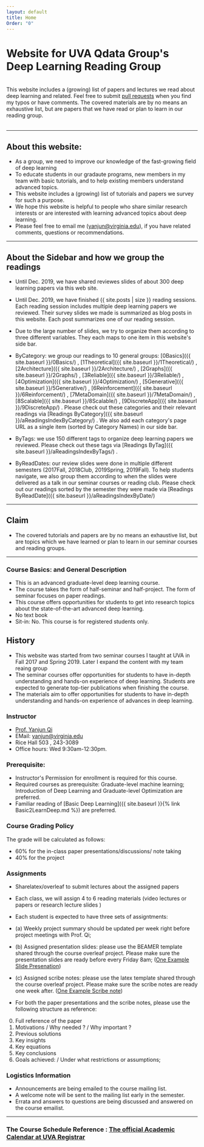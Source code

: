 ```yaml
---
layout: default
title: Home
Order: "0" 
---
```


<h1> Website for UVA Qdata Group's Deep Learning Reading Group </h1>
<br>
<div>
This website includes a (growing) list of papers and lectures we read about deep learning and related.
Feel free to submit <a href="https://github.com/QData/deep2Read" target="_blank" >pull requests</a>
when you find my typos or have comments. The covered materials are by no means an exhaustive list, but are papers that we have read or plan to learn in our reading group.
</div>


<br>

--- 

## About this website:

+ As a group, we need to improve our knowledge of the fast-growing field of deep learning
+ To educate students in our gradaute programs, new members in my team with basic tutorials, and to help existing members understand advanced topics.
+ This website includes a (growing) list of tutorials and papers we survey for such a purpose.
+ We hope this website is helpful to people who share similar research interests or are interested with learning advanced topics about deep learning.
+ Please feel free to email me (yanjun@virginia.edu), if you have related comments, questions or recommendations.

---

## About the Sidebar and how we group the readings 

+ Until Dec. 2019, we have shared reviewes slides of about 300 deep learning papers via this web site. 

+ Until Dec. 2019, we have finished  {{ site.posts | size }} reading sessions. Each reading session includes multiple deep learning papers we reviewed. Their survey slides we made is summarized as blog posts in this website. Each post summarizes one of our reading session. 

+ Due to the large number of slides, we try to organize them according to three different variables. They each maps to one item in this website's side bar. 

+ ByCategory: we group our readings to 10 general groups:  [0Basics]({{ site.baseurl }}/0Basics/) , [1Theoretical]({{ site.baseurl }}/1Theoretical/) , [2Architecture]({{ site.baseurl }}/2Architecture/) , [2Graphs]({{ site.baseurl }}/2Graphs/) , [3Reliable]({{ site.baseurl }}/3Reliable/) , [4Optimization]({{ site.baseurl }}/4Optimization/) , [5Generative]({{ site.baseurl }}/5Generative/) , [6Reinforcement]({{ site.baseurl }}/6Reinforcement/) , [7MetaDomain]({{ site.baseurl }}/7MetaDomain/) , [8Scalable]({{ site.baseurl }}/8Scalable/) , [9DiscreteApp]({{ site.baseurl }}/9DiscreteApp/)  . Please check out these categories and their relevant readings via [Readings ByCategory]({{ site.baseurl }}/aReadingsIndexByCategory/) . We also add each category's page URL as a single item (sorted by Category Names) in our side bar. 


+ ByTags: we use 150 different tags to organize deep learning papers we reviewed. Please check out these tags via [Readings ByTag]({{ site.baseurl }}/aReadingsIndexByTags/) . 

+ ByReadDates: our review slides were done in multiple different semesters (2017Fall, 2018Club, 2019Spring, 2019Fall). To help students navigate, we also group them according to when the slides were  delivered as a talk in our seminar courses or reading club. Please check out our readings sorted by the semester they were made via [Readings ByReadDate]({{ site.baseurl }}/aReadingsIndexByDate/) 


<hr>


## Claim 
+ The covered tutorials and papers are by no means an exhaustive list, but are topics which we have learned or plan to learn in our seminar courses and reading groups.


<hr>


### Course Basics: and General Description

+ This is an advanced graduate-level deep learning course.
+ The course takes the form of half-seminar and half-project. The form of seminar focuses on paper readings.
+ This course offers opportunities for students to get into research topics about the
 state-of-the-art advanced deep learning.
 + No text book
 + Sit-in: No.  This course is for registered students only.

## History

+ This website was started from two seminar courses I taught at UVA  in Fall 2017 and Spring 2019. Later I expand the content with my team reaing group
+ The seminar courses offer opportunities for students to have in-depth understanding and hands-on experience of deep learning. Students are expected to generate top-tier publications when finishing the course.
+ The materials aim to offer opportunities for students to have in-depth understanding and hands-on experience of advances in deep learning. 


### Instructor

+ [Prof. Yanjun Qi](http://www.cs.virginia.edu/yanjun/)
+ EMail: [yanjun@virginia.edu](mailto:yanjun@virginia.edu)
+ Rice Hall 503 , 243-3089
+ Office hours: Wed 9:30am-12:30pm.


### Prerequisite:
+ Instructor's Permission for enrollment is required for this course.
+ Required courses as prerequisite: Graduate-level machine
 learning; Introduction of Deep Learning and Graduate-level Optimization are preferred.
+ Familiar reading of [Basic Deep Learning]({{ site.baseurl }}{% link Basic2LearnDeep.md %})  are preferred.


### Course Grading Policy
  The grade will be calculated as follows:
+ 60% for the in-class paper presentations/discussions/ note taking
+ 40% for the project 


### Assignments
+ Sharelatex/overleaf to submit lectures about the assigned papers
+ Each class, we will assign 4 to 6 reading materials (video lectures or papers or research lecture slides )

+ Each student is expected to have three sets of assigntments: 
    
+ (a) Weekly project summary should be updated per week right before project meetings with Prof. Qi; 
+ (b) Assigned presentation slides: please use the BEAMER template shared through the course overleaf project. Please make sure the presentation slides are ready before every Friday 8am;  ([One Example Slide Presenation]({{site.baseurl}}/talks/20171130-Ji.pdf))
+ (c) Assigned scribe notes: please use the latex template shared through the course overleaf project. Please make sure the scribe notes are ready one week after. ([One Example Scribe note](http://www.cs.princeton.edu/courses/archive/spring10/cos424/slides/3-notes-valentino-misener.pdf))

+ For both the paper presentations and the scribe notes, please use the following structure as reference: 

0. Full reference of the paper
1. Motivations / Why needed ? / Why important ?
2. Previous solutions
3. Key insights
4. Key equations
5. Key conclusions
6. Goals achieved: / Under what restrictions or assumptions;



### Logistics Information
+ Announcements are being emailed to the course mailing list.
+ A welcome note will be sent to the mailing  list early in the semester.
+ Errata and answers to questions are being discussed and answered
   on the course emailist.


<hr>

### The Course  Schedule Reference : [The official Academic Calendar at UVA Registrar](http://www.virginia.edu/registrar/calendar.html)




<!--<table id="datatab3" summary="Table of readings" border="1">
<tr>
 <h3><b>
  <th>No.</th>
  <th>Date-Read</th>
  <th>Title and Information</th>
<th>PaperYear</th>
  </b>
  </h3>
</tr>

{% assign counter = 1 %}
{% assign sorted = site.posts  | sort: 'date' | reverse %}
{% for post in sorted %}

<tr>
<td>{{ counter }}</td>
<td><span class="date"> {{ post.date | date: "%Y, %-b, %-d "  }}</span></td>
<td><a href="{{ site.baseurl }}{{ post.url }}">{{ post.title }} </a></td>
<td>{{ post.desc }}</td>
</tr>

{% assign counter=counter | plus:1 %}
{% endfor %}

</table>  


Click on a tag to see relevant list of readings.

<ul class="tags">
{% assign sorted = site.tags | sort %}
{% for tag in sorted %}
  {% assign t = tag | first %}
  <li><a href="{{ site.baseurl }}/aReadingsIndexByTags/#{{t | replace:" ","-" }}">{{ t }}</a></li>
{% endfor %}
</ul>

---  

-->


<!--

Reading sessions organized by Categories. 

Click on a category to see relevant list of readings.

<ul class="tags">
{% assign sorted = site.categories | sort %}
{% for tag in sorted %}
  {% assign t = tag | first %}
  <li><a href="{{ site.baseurl }}/aReadingsIndexByCategory/#{{t | replace:" ","-" }}">{{ t }}</a></li>
{% endfor %}
</ul>

---

{% assign sorted = site.categories | sort %}
{% for tag in sorted %}
  {% assign t = tag | first %}

<h1><a name="{{t | replace:" ","-" }}"></a><a class="internal" href="{{ site.baseurl }}/#{{t | replace:" ","-" }}">{{ t  }}</a></h1>

-->

<!--- for each tag, get a table of index -->


<!--

<table id="datatab3" summary="Table of readings" border="1">
<tr>
 <h3><b>
  <th>No.</th>
  <th>Title and Information</th>
  <th>We Read @</th>
  </b>
  </h3>
</tr>

{% assign counter = 1 %}
{% assign sortedp = site.posts  | sort: 'date' %}
{% for post in sortedp %}
  {% if post.categories contains t %}

  <tr>
  <td>{{ counter }}</td>
  <td><a href="{{ site.baseurl }}{{ post.url }}">{{ post.title }}</a></td>
  <td>{{ post.desc }}</td>
  </tr>

  {% assign counter=counter | plus:1 %}
  {% endif %}
{% endfor %}
</table>



{% endfor %}


<hr>

--- 
<br>

We also use the following detailed tags to label each read post we finished. 

<br><br>



<div>
{% assign newtags = "" %}
{% assign sorted = site.tags | sort %}
{% for tag in sorted %}
    {% assign wt = tag | first %}
    {% assign t = wt | downcase %}
    {% assign at = t | replace:" ","-" %}

    {% unless newtags contains at %}
      {% assign newtags = newtags | join:',' | append:',' | append:at | split:',' %}
    {% endunless %}
{% endfor %}

{% assign sortednew = newtags | sort %}
{% for t in sortednew %}
  <a class="button"  href="{{ site.baseurl }}/aReadingsIndexByTags/#{{t }}">{{ t }}</a> 
{% endfor %}
</div>

-->
